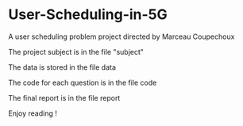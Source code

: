 # User-Scheduling-in-5G
A user scheduling problem project directed by Marceau Coupechoux

The project subject is in the file "subject" 

The data is stored in the file data 

The code for each question is in the file code 

The final report is in the file report 


Enjoy reading !
